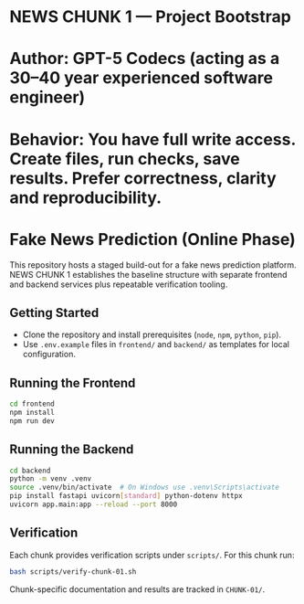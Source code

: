 # NEWS CHUNK 1 — Project Bootstrap
# Author: GPT-5 Codecs (acting as a 30–40 year experienced software engineer)
# Behavior: You have full write access. Create files, run checks, save results. Prefer correctness, clarity and reproducibility.

# Fake News Prediction (Online Phase)

This repository hosts a staged build-out for a fake news prediction platform. NEWS CHUNK 1 establishes the baseline structure with separate frontend and backend services plus repeatable verification tooling.

## Getting Started

- Clone the repository and install prerequisites (`node`, `npm`, `python`, `pip`).
- Use `.env.example` files in `frontend/` and `backend/` as templates for local configuration.

## Running the Frontend

```bash
cd frontend
npm install
npm run dev
```

## Running the Backend

```bash
cd backend
python -m venv .venv
source .venv/bin/activate  # On Windows use .venv\Scripts\activate
pip install fastapi uvicorn[standard] python-dotenv httpx
uvicorn app.main:app --reload --port 8000
```

## Verification

Each chunk provides verification scripts under `scripts/`. For this chunk run:

```bash
bash scripts/verify-chunk-01.sh
```

Chunk-specific documentation and results are tracked in `CHUNK-01/`.


